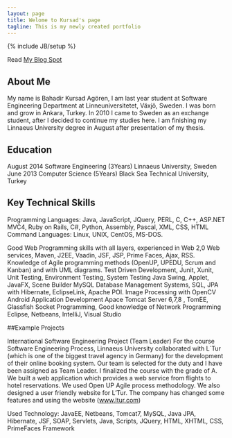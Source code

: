 ```yaml
---
layout: page
title: Welome to Kursad's page 
tagline: This is my newly created portfolio
---
```

{% include JB/setup %}

Read [My Blog Spot](http://publicabstract.blogspot.se)


## About Me

My name is Bahadir Kursad Agören, I am last year student at Software Engineering Department at
Linneuniversitetet, Växjö, Sweden. I was born and grow in Ankara, Turkey. In 2010 I came to Sweden as an
exchange student, after I decided to continue my studies here. I am finishing my Linnaeus University degree in
August after presentation of my thesis.

## Education

August 2014      Software Engineering (3Years) Linnaeus University, Sweden 
June   2013      Computer Science (5Years) Black Sea Technical University, Turkey

## Key Technical Skills

Programming Languages: Java, JavaScript, JQuery, PERL, C, C++, ASP.NET MVC4, Ruby on Rails, C#, Python, Assembly, Pascal, XML, CSS, HTML
Command Languages: Linux, UNIX, CentOS, MS-DOS.

Good Web Programming skills with all layers, experienced in Web 2,0 Web services, Maven, J2EE, Vaadin, JSF,  JSP,  Prime Faces, Ajax, RSS.
Knowledge of Agile programming methods (OpenUP, UPEDU, Scrum and Kanban) and with UML diagrams.
Test Driven Development, Junit, Xunit, Unit Testing, Environment Testing, System Testing
Java Swing, Applet, JavaFX, Scene Builder
MySQL Database Management Systems, SQL, JPA with Hibernate, EclipseLink, Apache POI.
Image Processing with OpenCV
Android Application Development
Apace Tomcat Server 6,7,8 , TomEE, Glassfish
Socket Programming, Good knowledge of Network Programming
Eclipse, Netbeans, IntelliJ, Visual Studio

##Example Projects

International Software Engineering Project (Team Leader)
For the course Software Engineering Process, Linnaeus University collaborated with L`Tur (which is one of the biggest travel agency in Germany) for the development of their online booking system. Our team is selected for the duty and I have been assigned as Team Leader. I finalized the course with the grade of A. 
We built a web application which provides a web service from flights to hotel reservations. We used Open UP Agile process methodology. We also designed a user friendly website for L’Tur. The company has changed some features and using the website (www.ltur.com) 

Used Technology: JavaEE, Netbeans, Tomcat7, MySQL, Java JPA, Hibernate, JSF, SOAP, Servlets, 
Java, Scripts, JQuery, HTML, XHTML, CSS, PrimeFaces Framework



  




